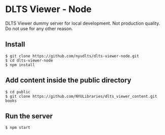 # DLTS Viewer - Node

DLTS Viewer dummy server for local development. Not production quality. Do not use for any other reason.

## Install 

``` 
$ git clone https://github.com/nyudlts/dlts-viewer-node.git
$ cd dlts-viewer-node
$ npm install
```

## Add content inside the public directory

``` 
$ cd public
$ git clone https://github.com/NYULibraries/dlts_viewer_content.git books
```

## Run the server
```
$ npm start
```
